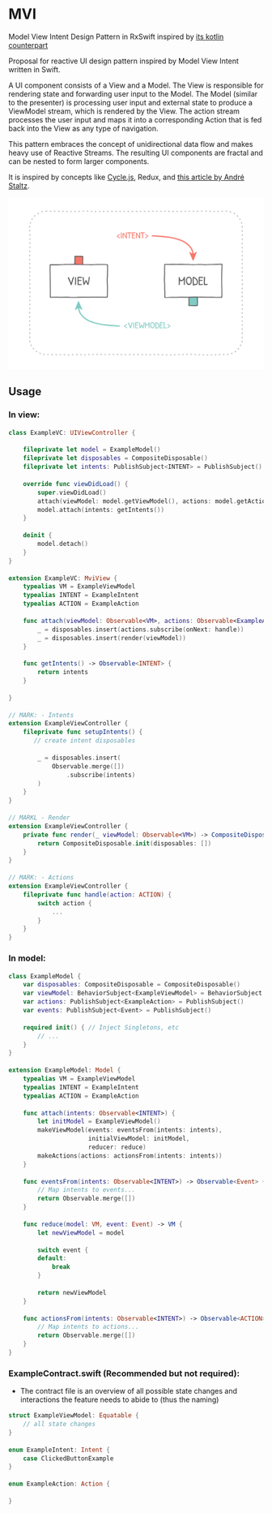 # MVI
Model View Intent Design Pattern in RxSwift inspired by [its kotlin counterpart](https://github.com/hpost/kommon-mvi)
 

Proposal for reactive UI design pattern inspired by Model View Intent written in Swift.

A UI component consists of a View and a Model. The View is responsible for rendering state and forwarding user input to the Model. The Model (similar to the presenter) is processing user input and external state to produce a ViewModel stream, which is rendered by the View. The action stream processes the user input and maps it into a corresponding Action that is fed back into the View as any type of navigation.

This pattern embraces the concept of unidirectional data flow and makes heavy use of Reactive Streams. The resulting UI components are fractal and can be nested to form larger components.

It is inspired by concepts like [Cycle.js](https://cycle.js.org/), Redux, and [this article by André Staltz](https://staltz.com/unidirectional-user-interface-architectures.html).

![](https://github.com/hpost/kommon-mvi/blob/master/docs/mvi_diagram.png)

## Usage

### In view: 

```swift
class ExampleVC: UIViewController {
    
    fileprivate let model = ExampleModel()
    fileprivate let disposables = CompositeDisposable()
    fileprivate let intents: PublishSubject<INTENT> = PublishSubject()
    
    override func viewDidLoad() {
        super.viewDidLoad()
        attach(viewModel: model.getViewModel(), actions: model.getActions())
        model.attach(intents: getIntents())
    }
    
    deinit {
        model.detach()
    }
}

extension ExampleVC: MviView {
    typealias VM = ExampleViewModel
    typealias INTENT = ExampleIntent
    typealias ACTION = ExampleAction
    
    func attach(viewModel: Observable<VM>, actions: Observable<ExampleAction>) {
        _ = disposables.insert(actions.subscribe(onNext: handle))
        _ = disposables.insert(render(viewModel))
    }
    
    func getIntents() -> Observable<INTENT> {
        return intents
    }

}

// MARK: - Intents
extension ExampleViewController {
    fileprivate func setupIntents() {
       // create intent disposables
        
        _ = disposables.insert(
            Observable.merge([])
                .subscribe(intents)
        )
    }
}

// MARKL - Render
extension ExampleViewController {  
    private func render(_ viewModel: Observable<VM>) -> CompositeDisposable {
        return CompositeDisposable.init(disposables: [])
    }
}

// MARK: - Actions
extension ExampleViewController {
    fileprivate func handle(action: ACTION) {
        switch action {
            ...
        }
    }
}

```

### In model:

```swift
class ExampleModel {
    var disposables: CompositeDisposable = CompositeDisposable()
    var viewModel: BehaviorSubject<ExampleViewModel> = BehaviorSubject.init(value: ExampleViewModel())
    var actions: PublishSubject<ExampleAction> = PublishSubject()
    var events: PublishSubject<Event> = PublishSubject()
    
    required init() { // Inject Singletons, etc
        // ...
    }
}

extension ExampleModel: Model {
    typealias VM = ExampleViewModel
    typealias INTENT = ExampleIntent
    typealias ACTION = ExampleAction
    
    func attach(intents: Observable<INTENT>) {
        let initModel = ExampleViewModel()
        makeViewModel(events: eventsFrom(intents: intents),
                      initialViewModel: initModel,
                      reducer: reduce)
        makeActions(actions: actionsFrom(intents: intents))
    }
    
    func eventsFrom(intents: Observable<INTENT>) -> Observable<Event> {
        // Map intents to events...
        return Observable.merge([])
    }
    
    func reduce(model: VM, event: Event) -> VM {
        let newViewModel = model
        
        switch event {
        default:
            break
        }
        
        return newViewModel
    }
    
    func actionsFrom(intents: Observable<INTENT>) -> Observable<ACTION> {
        // Map intents to actions...
        return Observable.merge([])
    }
}
```

### ExampleContract.swift (Recommended but not required):
- The contract file is an overview of all possible state changes and interactions the feature needs to abide to (thus the naming)

```swift
struct ExampleViewModel: Equatable {
    // all state changes
}

enum ExampleIntent: Intent {
    case ClickedButtonExample
}

enum ExampleAction: Action {
    
}
```
